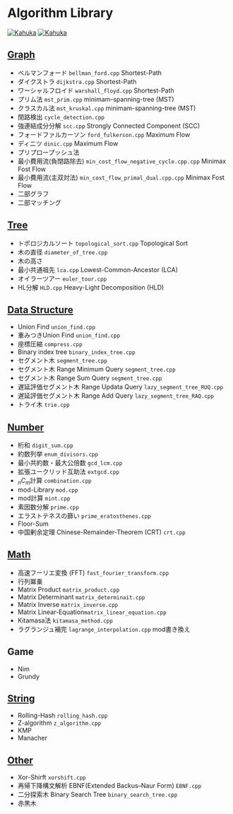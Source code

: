 # Algorithm Library

[![Kahuka](https://img.shields.io/endpoint?url=https%3A%2F%2Fatcoder-badges.now.sh%2Fapi%2Fatcoder%2Fjson%2FKahuka)](https://atcoder.jp/users/Kahuka)
[![Kahuka](https://img.shields.io/endpoint?url=https%3A%2F%2Fatcoder-badges.now.sh%2Fapi%2Fcodeforces%2Fjson%2FKahuka)](https://codeforces.com/profile/Kahuka) 


## [Graph](./graph/)
- ベルマンフォード   `bellman_ford.cpp`  Shortest-Path
- ダイクストラ   `dijkstra.cpp`  Shortest-Path
- ワーシャルフロイド  `warshall_floyd.cpp`  Shortest-Path
- プリム法   `mst_prim.cpp` minimam-spanning-tree (MST)
- クラスカル法  `mst_kruskal.cpp` minimam-spanning-tree (MST)
- 閉路検出 `cycle_detection.cpp`
- 強連結成分分解 `scc.cpp` Strongly Connected Component (SCC) 
- フォードファルカーソン `ford_fulkerson.cpp` Maximum Flow 
- ディニツ `dinic.cpp` Maximum Flow 
- プリプロープッシュ法
- 最小費用流(負閉路除去) `min_cost_flow_negative_cycle.cpp.cpp` Minimax Fost Flow
- 最小費用流(主双対法) `min_cost_flow_primal_dual.cpp.cpp` Minimax Fost Flow
- 二部グラフ
- 二部マッチング


## [Tree](./tree/)
- トポロジカルソート `topological_sort.cpp` Topological Sort
- 木の直径 `diameter_of_tree.cpp`
- 木の高さ
- 最小共通祖先   `lca.cpp` Lowest-Common-Ancestor (LCA) 
- オイラーツアー `euler_tour.cpp`
- HL分解 `HLD.cpp` Heavy-Light Decomposition (HLD)   



## [Data Structure](./data_structure/)
- Union Find  `union_find.cpp`
- 重みつきUnion Find `union_find.cpp`
- 座標圧縮 `compress.cpp`
- Binary index tree `binary_index_tree.cpp`   
- セグメント木  `segment_tree.cpp`
- セグメント木 Range Minimum Query  `segment_tree.cpp`
- セグメント木 Range Sum Query  `segment_tree.cpp`
- 遅延評価セグメント木 Range Updata Query  `lazy_segment_tree_RUQ.cpp`
- 遅延評価セグメント木 Range Add Query  `lazy_segment_tree_RAQ.cpp`
- トライ木 `trie.cpp`


## [Number](./number/)
- 桁和 `digit_sum.cpp`  
- 約数列挙  `enum_divisors.cpp`  
- 最小共約数・最大公倍数  `gcd_lcm.cpp`  
- 拡張ユークリッド互助法 `extgcd.cpp`  
- $_nC_m$計算 `combination.cpp`
- mod-Library  `mod.cpp`
- mod計算 `mint.cpp`
- 素因数分解  `prime.cpp`  
- エラストテネスの篩い `prime_eratosthenes.cpp`
- Floor-Sum
- 中国剰余定理 Chinese-Remainder-Theorem (CRT) `crt.cpp`  



## [Math](./math/)
- 高速フーリエ変換 (FFT) `fast_fourier_transform.cpp`
- 行列冪乗 
- Matrix Product `matrix_product.cpp`
- Matrix Determinant `matrix_determinait.cpp`
- Matrix Inverse `matrix_inverse.cpp` 
- Matrix Linear-Equation`matrix_linear_equation.cpp`
- Kitamasa法 `kitamasa_method.cpp`
- ラグランジュ補完 `lagrange_interpolation.cpp` mod書き換え

## Game
- Nim
- Grundy



## [String](./string/)
- Rolling-Hash `rolling_hash.cpp`
- Z-algorithm `z_algorithm.cpp`
- KMP
- Manacher


## [Other](./other/)
- Xor-Shirft `xorshift.cpp`
- 再帰下降構文解析 EBNF(Extended Backus–Naur Form) `EBNF.cpp`
- 二分探索木 Binary Search Tree `binary_search_tree.cpp`
- 赤黒木

